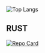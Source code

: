 ![Top Langs](https://github-readme-stats.vercel.app/api/top-langs/?username=tetelie&langs_count=8)
## RUST
[![Repo Card](https://github-readme-stats.vercel.app/api/pin/?username=tetelie&repo=jeu_devinette&theme=dracula)](https://github.com/tetelie/jeu_devinette)
